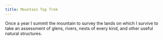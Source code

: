 ```yaml
---
title: Mountain Top Trek
---
```

Once a year I summit the mountain to survey the lands on which I survive to take an assessment of glens, rivers, nests of every kind, and other useful natural structures.